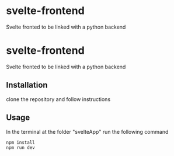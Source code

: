 # svelte-frontend
Svelte fronted to be linked with a python backend
# svelte-frontend
Svelte fronted to be linked with a python backend

## Installation

clone the repository and follow instructions


## Usage

In the terminal  at the folder "svelteApp" run the following command

```bash
npm install
npm run dev 
```

